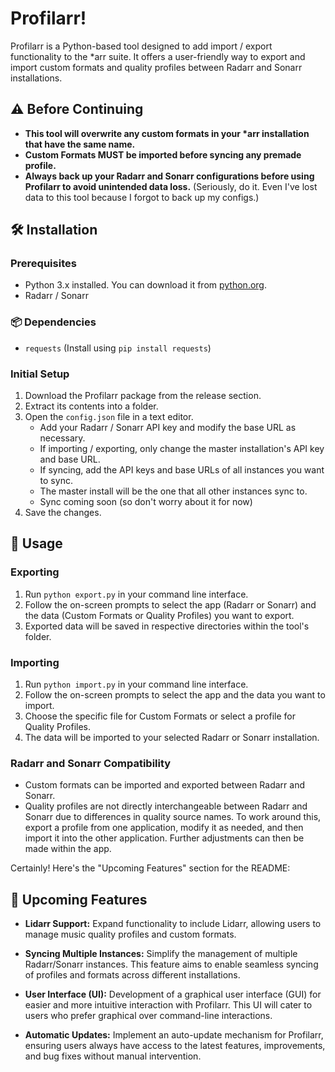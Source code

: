 # Profilarr!

Profilarr is a Python-based tool designed to add import / export functionality to the \*arr suite. It offers a user-friendly way to export and import custom formats and quality profiles between Radarr and Sonarr installations.

## ⚠️ Before Continuing

- **This tool will overwrite any custom formats in your \*arr installation that have the same name.**
- **Custom Formats MUST be imported before syncing any premade profile.**
- **Always back up your Radarr and Sonarr configurations before using Profilarr to avoid unintended data loss.** (Seriously, do it. Even I've lost data to this tool because I forgot to back up my configs.)

## 🛠️ Installation

### Prerequisites

- Python 3.x installed. You can download it from [python.org](https://www.python.org/downloads/).
- Radarr / Sonarr

### 📦 Dependencies

- `requests` (Install using `pip install requests`)

### Initial Setup

1. Download the Profilarr package from the release section.
2. Extract its contents into a folder.
3. Open the `config.json` file in a text editor.
   - Add your Radarr / Sonarr API key and modify the base URL as necessary.
   - If importing / exporting, only change the master installation's API key and base URL.
   - If syncing, add the API keys and base URLs of all instances you want to sync.
   - The master install will be the one that all other instances sync to.
   - Sync coming soon (so don't worry about it for now)
4. Save the changes.

## 🚀 Usage

### Exporting

1. Run `python export.py` in your command line interface.
2. Follow the on-screen prompts to select the app (Radarr or Sonarr) and the data (Custom Formats or Quality Profiles) you want to export.
3. Exported data will be saved in respective directories within the tool's folder.

### Importing

1. Run `python import.py` in your command line interface.
2. Follow the on-screen prompts to select the app and the data you want to import.
3. Choose the specific file for Custom Formats or select a profile for Quality Profiles.
4. The data will be imported to your selected Radarr or Sonarr installation.

### Radarr and Sonarr Compatibility

- Custom formats can be imported and exported between Radarr and Sonarr.
- Quality profiles are not directly interchangeable between Radarr and Sonarr due to differences in quality source names. To work around this, export a profile from one application, modify it as needed, and then import it into the other application. Further adjustments can then be made within the app.

Certainly! Here's the "Upcoming Features" section for the README:

## 🌟 Upcoming Features

- **Lidarr Support:** Expand functionality to include Lidarr, allowing users to manage music quality profiles and custom formats.

- **Syncing Multiple Instances:** Simplify the management of multiple Radarr/Sonarr instances. This feature aims to enable seamless syncing of profiles and formats across different installations.

- **User Interface (UI):** Development of a graphical user interface (GUI) for easier and more intuitive interaction with Profilarr. This UI will cater to users who prefer graphical over command-line interactions.

- **Automatic Updates:** Implement an auto-update mechanism for Profilarr, ensuring users always have access to the latest features, improvements, and bug fixes without manual intervention.
